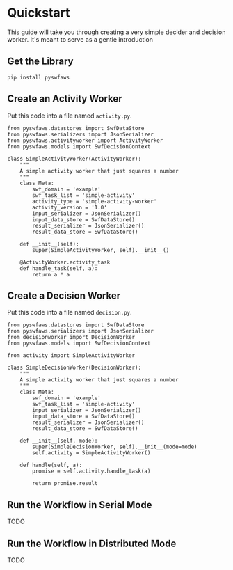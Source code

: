# Quickstart

This guide will take you through creating a very simple decider and decision worker.  It's meant to serve as a gentle introduction

## Get the Library

```
pip install pyswfaws
```

## Create an Activity Worker
Put this code into a file named `activity.py`.

``` 
from pyswfaws.datastores import SwfDataStore
from pyswfaws.serializers import JsonSerializer
from pyswfaws.activityworker import ActivityWorker
from pyswfaws.models import SwfDecisionContext

class SimpleActivityWorker(ActivityWorker):
    """
    A simple activity worker that just squares a number
    """
    class Meta:
        swf_domain = 'example'
        swf_task_list = 'simple-activity'
        activity_type = 'simple-activity-worker'
        activity_version = '1.0'
        input_serializer = JsonSerializer()
        input_data_store = SwfDataStore()
        result_serializer = JsonSerializer()
        result_data_store = SwfDataStore()

    def __init__(self):
        super(SimpleActivityWorker, self).__init__()

    @ActivityWorker.activity_task
    def handle_task(self, a):
        return a * a
```

## Create a Decision Worker
Put this code into a file named `decision.py`.

```
from pyswfaws.datastores import SwfDataStore
from pyswfaws.serializers import JsonSerializer
from decisionworker import DecisionWorker
from pyswfaws.models import SwfDecisionContext

from activity import SimpleActivityWorker

class SimpleDecisionWorker(DecisionWorker):
    """
    A simple activity worker that just squares a number
    """
    class Meta:
        swf_domain = 'example'
        swf_task_list = 'simple-activity'
        input_serializer = JsonSerializer()
        input_data_store = SwfDataStore()
        result_serializer = JsonSerializer()
        result_data_store = SwfDataStore()

    def __init__(self, mode):
        super(SimpleDecisionWorker, self).__init__(mode=mode)
        self.activity = SimpleActivityWorker()

    def handle(self, a):
        promise = self.activity.handle_task(a)
        
        return promise.result
```

## Run the Workflow in Serial Mode
TODO

## Run the Workflow in Distributed Mode
TODO